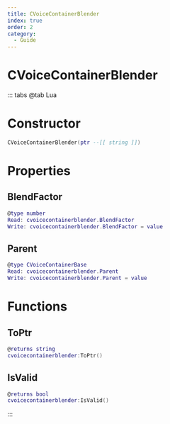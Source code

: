 ```yaml
---
title: CVoiceContainerBlender
index: true
order: 2
category:
  - Guide
---
```


# CVoiceContainerBlender

::: tabs
@tab Lua
# Constructor
```lua
CVoiceContainerBlender(ptr --[[ string ]])
```
# Properties
## BlendFactor 
```lua
@type number
Read: cvoicecontainerblender.BlendFactor
Write: cvoicecontainerblender.BlendFactor = value
```
## Parent 
```lua
@type CVoiceContainerBase
Read: cvoicecontainerblender.Parent
Write: cvoicecontainerblender.Parent = value
```
# Functions
## ToPtr
```lua
@returns string
cvoicecontainerblender:ToPtr()
```
## IsValid
```lua
@returns bool
cvoicecontainerblender:IsValid()
```

:::